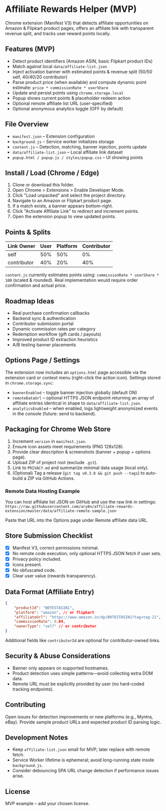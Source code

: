 # Affiliate Rewards Helper (MVP)

Chrome extension (Manifest V3) that detects affiliate opportunities on Amazon & Flipkart product pages, offers an affiliate link with transparent revenue split, and tracks user reward points locally.

## Features (MVP)
- Detect product identifiers (Amazon ASIN, basic Flipkart product IDs)
- Match against local `data/affiliate-list.json`
- Inject activation banner with estimated points & revenue split (50/50 self, 40/40/20 contributor)
- Parse product price (when available) and compute dynamic point estimate: `price * commissionRate * userShare`
- Update and persist points using `chrome.storage.local`
- Popup shows current points & placeholder redeem action
 - Optional remote affiliate list URL (user-specified)
 - Optional anonymous analytics toggle (OFF by default)

## File Overview
- `manifest.json` – Extension configuration
- `background.js` – Service worker initializes storage
- `content.js` – Detection, matching, banner injection, points update
- `data/affiliate-list.json` – Local affiliate link dataset
- `popup.html / popup.js / styles/popup.css` – UI showing points

## Install / Load (Chrome / Edge)
1. Clone or download this folder.
2. Open Chrome > Extensions > Enable Developer Mode.
3. Click "Load unpacked" and select the project directory.
4. Navigate to an Amazon or Flipkart product page.
5. If a match exists, a banner appears bottom-right.
6. Click "Activate Affiliate Link" to redirect and increment points.
7. Open the extension popup to view updated points.

## Points & Splits
| Link Owner       | User | Platform | Contributor |
|------------------|------|----------|-------------|
| self             | 50%  | 50%      | 0%          |
| contributor      | 40%  | 20%      | 40%         |

`content.js` currently estimates points using: `commissionRate * userShare * 100` (scaled & rounded). Real implementation would require order confirmation and actual price.

## Roadmap Ideas
- Real purchase confirmation callbacks
- Backend sync & authentication
- Contributor submission portal
- Dynamic commission rates per category
- Redemption workflow (gift cards / payouts)
- Improved product ID extraction heuristics
- A/B testing banner placements

## Options Page / Settings
The extension now includes an `options.html` page accessible via the extension card or context menu (right-click the action icon). Settings stored in `chrome.storage.sync`:
- `bannerEnabled` – toggle banner injection globally (default ON)
- `remoteDataUrl` – optional HTTPS JSON endpoint returning an array of affiliate entries identical in shape to `data/affiliate-list.json`.
 - `analyticsEnabled` – when enabled, logs lightweight anonymized events in the console (future: send to backend).

## Packaging for Chrome Web Store
1. Increment `version` in `manifest.json`.
2. Ensure icon assets meet requirements (PNG 128x128).
3. Provide clear description & screenshots (banner + popup + options page).
4. Upload ZIP of project root (exclude `.git`).
5. Link to `PRIVACY.md` and summarize minimal data usage (local only).
 6. (Optional) Tag a release (`git tag v0.3.0 && git push --tags`) to auto-build a ZIP via GitHub Actions.

### Remote Data Hosting Example
You can host affiliate list JSON on GitHub and use the raw link in settings:
`https://raw.githubusercontent.com/ary8n/affiliate-rewards-extension/master/data/affiliate-remote-sample.json`

Paste that URL into the Options page under Remote affiliate data URL.

## Store Submission Checklist
- [x] Manifest V3, correct permissions minimal.
- [x] No remote code execution; only optional HTTPS JSON fetch if user sets.
- [x] Privacy policy included.
- [x] Icons present.
- [x] No obfuscated code.
- [x] Clear user value (rewards transparency).

## Data Format (Affiliate Entry)
```json
{
	"productId": "B0TESTASIN1",
	"platform": "amazon", // or flipkart
	"affiliateUrl": "https://www.amazon.in/dp/B0TESTASIN1?tag=tag-21",
	"commissionRate": 0.04,
	"ownerType": "self" // or contributor
}
```

Additional fields like `contributorId` are optional for contributor-owned links.

## Security & Abuse Considerations
- Banner only appears on supported hostnames.
- Product detection uses simple patterns—avoid collecting extra DOM data.
- Remote URL must be explicitly provided by user (no hard-coded tracking endpoints).

## Contributing
Open issues for detection improvements or new platforms (e.g., Myntra, eBay). Provide sample product URLs and expected product ID parsing logic.

## Development Notes
- Keep `affiliate-list.json` small for MVP; later replace with remote fetch.
- Service Worker lifetime is ephemeral; avoid long-running state inside `background.js`.
- Consider debouncing SPA URL change detection if performance issues arise.

## License
MVP example – add your chosen license.
